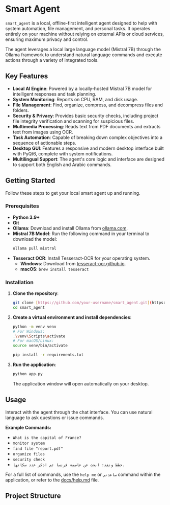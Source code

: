 # Smart Agent

`smart_agent` is a local, offline-first intelligent agent designed to help with system automation, file management, and personal tasks. It operates entirely on your machine without relying on external APIs or cloud services, ensuring maximum privacy and control.

The agent leverages a local large language model (Mistral 7B) through the Ollama framework to understand natural language commands and execute actions through a variety of integrated tools.

## Key Features

* **Local AI Engine**: Powered by a locally-hosted Mistral 7B model for intelligent responses and task planning.
* **System Monitoring**: Reports on CPU, RAM, and disk usage.
* **File Management**: Find, organize, compress, and decompress files and folders.
* **Security & Privacy**: Provides basic security checks, including project file integrity verification and scanning for suspicious files.
* **Multimedia Processing**: Reads text from PDF documents and extracts text from images using OCR.
* **Task Automation**: Capable of breaking down complex objectives into a sequence of actionable steps.
* **Desktop GUI**: Features a responsive and modern desktop interface built with PyQt6, complete with system notifications.
* **Multilingual Support**: The agent's core logic and interface are designed to support both English and Arabic commands.

## Getting Started

Follow these steps to get your local smart agent up and running.

### Prerequisites

* **Python 3.9+**
* **Git**
* **Ollama**: Download and install Ollama from [ollama.com](https://ollama.com/).
* **Mistral 7B Model**: Run the following command in your terminal to download the model:
    ```bash
    ollama pull mistral
    ```
* **Tesseract OCR**: Install Tesseract-OCR for your operating system.
    * **Windows**: Download from [tesseract-ocr.github.io](https://tesseract-ocr.github.io/tessdoc/Downloads.html).
    * **macOS**: `brew install tesseract`

### Installation

1.  **Clone the repository**:
    ```bash
    git clone [https://github.com/your-username/smart_agent.git](https://github.com/your-username/smart_agent.git)
    cd smart_agent
    ```
2.  **Create a virtual environment and install dependencies**:
    ```bash
    python -m venv venv
    # For Windows:
    .\venv\Scripts\activate
    # For macOS/Linux:
    source venv/bin/activate

    pip install -r requirements.txt
    ```
3.  **Run the application**:
    ```bash
    python app.py
    ```
    The application window will open automatically on your desktop.

## Usage

Interact with the agent through the chat interface. You can use natural language to ask questions or issue commands.

**Example Commands:**

* `What is the capital of France?`
* `monitor system`
* `find file "report.pdf"`
* `organize files`
* `security check`
* `خطط ونفذ: ابحث عن عاصمة فرنسا ثم اذكر عدد سكانها.`

For a full list of commands, use the `help me` or `ساعدني` command within the application, or refer to the [docs/help.md](docs/help.md) file.

## Project Structure